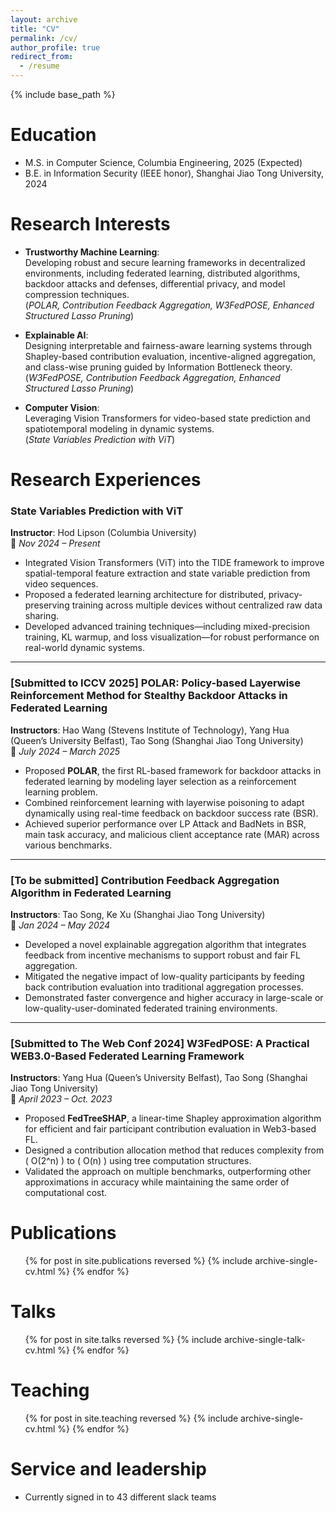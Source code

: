 ```yaml
---
layout: archive
title: "CV"
permalink: /cv/
author_profile: true
redirect_from:
  - /resume
---
```


{% include base_path %}

Education
======
* M.S. in Computer Science, Columbia Engineering, 2025 (Expected)
* B.E. in Information Security (IEEE honor), Shanghai Jiao Tong University, 2024

Research Interests
======
* **Trustworthy Machine Learning**:  
  Developing robust and secure learning frameworks in decentralized environments, including federated learning, distributed algorithms, backdoor attacks and defenses, differential privacy, and model compression techniques.  
  (*POLAR, Contribution Feedback Aggregation, W3FedPOSE, Enhanced Structured Lasso Pruning*)

* **Explainable AI**:  
  Designing interpretable and fairness-aware learning systems through Shapley-based contribution evaluation, incentive-aligned aggregation, and class-wise pruning guided by Information Bottleneck theory.  
  (*W3FedPOSE, Contribution Feedback Aggregation, Enhanced Structured Lasso Pruning*)

* **Computer Vision**:  
  Leveraging Vision Transformers for video-based state prediction and spatiotemporal modeling in dynamic systems.  
  (*State Variables Prediction with ViT*)
  
Research Experiences
======
### State Variables Prediction with ViT  
**Instructor**: Hod Lipson (Columbia University)  
📅 *Nov 2024 – Present*  
- Integrated Vision Transformers (ViT) into the TIDE framework to improve spatial-temporal feature extraction and state variable prediction from video sequences.  
- Proposed a federated learning architecture for distributed, privacy-preserving training across multiple devices without centralized raw data sharing.  
- Developed advanced training techniques—including mixed-precision training, KL warmup, and loss visualization—for robust performance on real-world dynamic systems.

---

### [Submitted to ICCV 2025] POLAR: Policy-based Layerwise Reinforcement Method for Stealthy Backdoor Attacks in Federated Learning  
**Instructors**: Hao Wang (Stevens Institute of Technology), Yang Hua (Queen’s University Belfast), Tao Song (Shanghai Jiao Tong University)  
📅 *July 2024 – March 2025*  
- Proposed **POLAR**, the first RL-based framework for backdoor attacks in federated learning by modeling layer selection as a reinforcement learning problem.  
- Combined reinforcement learning with layerwise poisoning to adapt dynamically using real-time feedback on backdoor success rate (BSR).  
- Achieved superior performance over LP Attack and BadNets in BSR, main task accuracy, and malicious client acceptance rate (MAR) across various benchmarks.

---

### [To be submitted] Contribution Feedback Aggregation Algorithm in Federated Learning  
**Instructors**: Tao Song, Ke Xu (Shanghai Jiao Tong University)  
📅 *Jan 2024 – May 2024*  
- Developed a novel explainable aggregation algorithm that integrates feedback from incentive mechanisms to support robust and fair FL aggregation.  
- Mitigated the negative impact of low-quality participants by feeding back contribution evaluation into traditional aggregation processes.  
- Demonstrated faster convergence and higher accuracy in large-scale or low-quality-user-dominated federated training environments.

---

### [Submitted to The Web Conf 2024] W3FedPOSE: A Practical WEB3.0-Based Federated Learning Framework  
**Instructors**: Yang Hua (Queen’s University Belfast), Tao Song (Shanghai Jiao Tong University)  
📅 *April 2023 – Oct. 2023*  
- Proposed **FedTreeSHAP**, a linear-time Shapley approximation algorithm for efficient and fair participant contribution evaluation in Web3-based FL.  
- Designed a contribution allocation method that reduces complexity from \( O(2^n) \) to \( O(n) \) using tree computation structures.  
- Validated the approach on multiple benchmarks, outperforming other approximations in accuracy while maintaining the same order of computational cost.

Publications
======
  <ul>{% for post in site.publications reversed %}
    {% include archive-single-cv.html %}
  {% endfor %}</ul>
  
Talks
======
  <ul>{% for post in site.talks reversed %}
    {% include archive-single-talk-cv.html  %}
  {% endfor %}</ul>
  
Teaching
======
  <ul>{% for post in site.teaching reversed %}
    {% include archive-single-cv.html %}
  {% endfor %}</ul>
  
Service and leadership
======
* Currently signed in to 43 different slack teams
